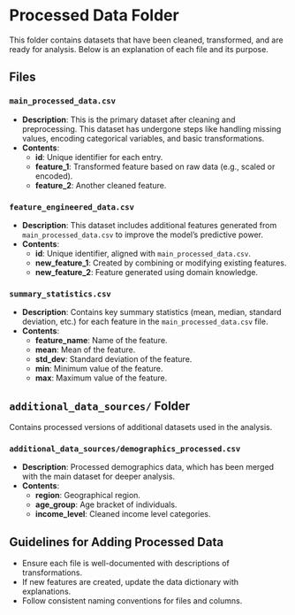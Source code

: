 # Processed Data Folder

This folder contains datasets that have been cleaned, transformed, and are ready for analysis. Below is an explanation of each file and its purpose.

## Files

### `main_processed_data.csv`

- **Description**: This is the primary dataset after cleaning and preprocessing. This dataset has undergone steps like handling missing values, encoding categorical variables, and basic transformations.
- **Contents**:
  - **id**: Unique identifier for each entry.
  - **feature_1**: Transformed feature based on raw data (e.g., scaled or encoded).
  - **feature_2**: Another cleaned feature.

### `feature_engineered_data.csv`

- **Description**: This dataset includes additional features generated from `main_processed_data.csv` to improve the model’s predictive power.
- **Contents**:
  - **id**: Unique identifier, aligned with `main_processed_data.csv`.
  - **new_feature_1**: Created by combining or modifying existing features.
  - **new_feature_2**: Feature generated using domain knowledge.

### `summary_statistics.csv`

- **Description**: Contains key summary statistics (mean, median, standard deviation, etc.) for each feature in the `main_processed_data.csv` file.
- **Contents**:
  - **feature_name**: Name of the feature.
  - **mean**: Mean of the feature.
  - **std_dev**: Standard deviation of the feature.
  - **min**: Minimum value of the feature.
  - **max**: Maximum value of the feature.

## `additional_data_sources/` Folder

Contains processed versions of additional datasets used in the analysis.

### `additional_data_sources/demographics_processed.csv`

- **Description**: Processed demographics data, which has been merged with the main dataset for deeper analysis.
- **Contents**:
  - **region**: Geographical region.
  - **age_group**: Age bracket of individuals.
  - **income_level**: Cleaned income level categories.

## Guidelines for Adding Processed Data

- Ensure each file is well-documented with descriptions of transformations.
- If new features are created, update the data dictionary with explanations.
- Follow consistent naming conventions for files and columns.
